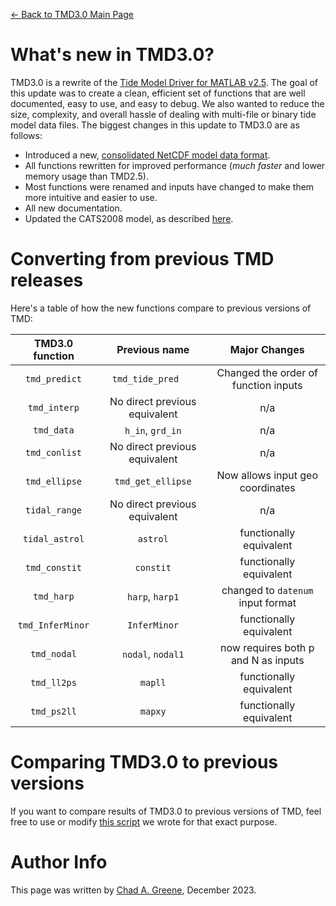 [&larr; Back to TMD3.0 Main Page](../README.md)

# What's new in TMD3.0?
TMD3.0 is a rewrite of the [Tide Model Driver for MATLAB v2.5](https://github.com/EarthAndSpaceResearch/TMD_Matlab_Toolbox_v2.5). The goal of this update was to create a clean, efficient set of functions that are well documented, easy to use, and easy to debug. We also wanted to reduce the size, complexity, and overall hassle of dealing with multi-file or binary tide model data files. The biggest changes in this update to TMD3.0 are as follows: 

* Introduced a new, [consolidated NetCDF model data format](doc/TMD_model_file_format.md).  
* All functions rewritten for improved performance (*much faster* and lower memory usage than TMD2.5). 
* Most functions were renamed and inputs have changed to make them more intuitive and easier to use.
* All new documentation.
* Updated the CATS2008 model, as described [here](doc/cats2008_updates.md).

# Converting from previous TMD releases
Here's a table of how the new functions compare to previous versions of TMD: 

| TMD3.0 function | Previous name | Major Changes                      |
|:---------------:|:-----------:|:------------------------------------:|
|`tmd_predict`  |`tmd_tide_pred   `| Changed the order of function inputs|
|`tmd_interp`   | No direct previous equivalent| n/a |
|`tmd_data`     | `h_in`, `grd_in`| n/a |
|`tmd_conlist`  |No direct previous equivalent| n/a |
|`tmd_ellipse`|`tmd_get_ellipse`| Now allows input geo coordinates |
|`tidal_range`  |No direct previous equivalent| n/a |
|`tidal_astrol`  |`astrol`| functionally equivalent  |
|`tmd_constit`  |`constit`| functionally equivalent   |
|`tmd_harp`  |`harp`, `harp1`| changed to `datenum` input format |
|`tmd_InferMinor`  |`InferMinor`| functionally equivalent  |
|`tmd_nodal`  |`nodal`, `nodal1`| now requires both p and N as inputs |
|`tmd_ll2ps`  |`mapll`| functionally equivalent  |
|`tmd_ps2ll`  |`mapxy`| functionally equivalent |

#  Comparing TMD3.0 to previous versions 
If you want to compare results of TMD3.0 to previous versions of TMD, feel free to use or modify [this script](../tide-model-conversions/testing/tmd30_vs_tmd24.m) we wrote for that exact purpose. 

# Author Info
This page was written by [Chad A. Greene](https://www.chadagreene.com), December 2023. 
